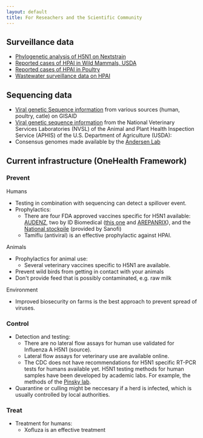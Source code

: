 ```yaml
---
layout: default
title: For Reseachers and the Scientific Community
---
```


## Surveillance data
- [Phylogenetic analysis of H5N1 on Nextstrain](https://nextstrain.org/avian-flu/h5n1/ha/all-time@2024-06-18)
- [Reported cases of HPAI in Wild Mammals, USDA](https://www.aphis.usda.gov/livestock-poultry-disease/avian/avian-influenza/hpai-detections/mammals)
- [Reported cases of HPAI in Poultry](https://publicdashboards.dl.usda.gov/t/MRP_PUB/views/VS_Avian_HPAIConfirmedDetections2022/HPAI2022ConfirmedDetections?%3Aembed=y&%3AisGuestRedirectFromVizportal=y)
- [Wastewater surveillance data on HPAI](https://data.wastewaterscan.org/)

## Sequencing data
- [Viral genetic Sequence information](https://gisaid.org/) from various sources (human, poultry, catle) on GISAID
- [Viral genetic sequence information](https://www.ncbi.nlm.nih.gov/bioproject/PRJNA1102327) from the National Veterinary Services Laboratories (NVSL) of the Animal and Plant Health Inspection Service (APHIS) of the U.S. Department of Agriculture (USDA): 
- Consensus genomes made available by the [Andersen Lab](https://github.com/andersen-lab/avian-influenza)

## Current infrastructure (OneHealth Framework)

### Prevent
Humans
- Testing in combination with sequencing can detect a spillover event.
- Prophylactics: 
    - There are four FDA approved vaccines specific for H5N1 available: [AUDENZ](https://www.fda.gov/vaccines-blood-biologics/audenz), two by ID Biomedical ([this one](https://www.fda.gov/vaccines-blood-biologics/vaccines/influenza-h5n1-virus-monovalent-vaccine-adjuvanted) and [AREPANRIX](https://www.fda.gov/vaccines-blood-biologics/arepanrix)), and the [National stockpile](https://www.fda.gov/vaccines-blood-biologics/vaccines/influenza-virus-vaccine-h5n1-national-stockpile) (provided by Sanofi)
    - Tamiflu (antiviral) is an effective prophylactic against HPAI.

Animals
- Prophylactics for animal use: 
    - Several veterinary vaccines specific to H5N1 are available. 
- Prevent wild birds from getting in contact with your animals
- Don't provide feed that is possibly contaminated, e.g. raw milk

Environment
- Improved biosecurity on farms is the best approach to prevent spread of viruses.

### Control
- Detection and testing:
    - There are no lateral flow assays for human use validated for Influenza A H5N1 (source). 
    - Lateral flow assays for veterinary use are available online. 
    - The CDC does not have recommendations for H5N1 specific RT-PCR tests for humans available yet. H5N1 testing methods for human samples have been developed by academic labs. For example, the methods of the [Pinsky lab](https://www.sciencedirect.com/science/article/pii/S1386653224000854?via%3Dihub).
- Quarantine or culling might be neccesary if a herd is infected, which is usually controlled by local authorities.

### Treat
- Treatment for humans:
    - Xofluza is an effective treatment
